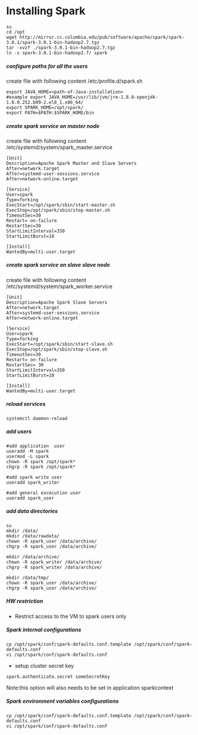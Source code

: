 <H1>Installing Spark</H1>

```
su 
cd /opt
wget http://mirror.cc.columbia.edu/pub/software/apache/spark/spark-3.0.1/spark-3.0.1-bin-hadoop2.7.tgz
tar -xvzf ./spark-3.0.1-bin-hadoop2.7.tgz
ln -s spark-3.0.1-bin-hadoop2.7/ spark
```

<H5>configure paths for all the users</H5>
create file with following content /etc/profile.d/spark.sh

```
export JAVA_HOME=<path-of-Java-installation>
#example export JAVA_HOME=/usr/lib/jvm/jre-1.8.0-openjdk-1.8.0.252.b09-2.el8_1.x86_64/
export SPARK_HOME=/opt/spark/
export PATH=$PATH:$SPARK_HOME/bin
```

<H5>create spark service on master node</H5>
create file with following content /etc/systemd/system/spark_master.service

```
[Unit]
Description=Apache Spark Master and Slave Servers
After=network.target
After=systemd-user-sessions.service
After=network-online.target
 
[Service]
User=spark
Type=forking
ExecStart=/opt/spark/sbin/start-master.sh
ExecStop=/opt/spark/sbin/stop-master.sh
TimeoutSec=30
Restart= on-failure
RestartSec=30
StartLimitInterval=350
StartLimitBurst=10
 
[Install]
WantedBy=multi-user.target
```

<H5>create spark service on slave slave node</H5>
create file with following content /etc/systemd/system/spark_worker.service

```
[Unit]
Description=Apache Spark Slave Servers
After=network.target
After=systemd-user-sessions.service
After=network-online.target
 
[Service]
User=spark
Type=forking
ExecStart=/opt/spark/sbin/start-slave.sh
ExecStop=/opt/spark/sbin/stop-slave.sh
TimeoutSec=30
Restart= on-failure
RestartSec= 30
StartLimitInterval=350
StartLimitBurst=10
 
[Install]
WantedBy=multi-user.target
```

<H5>reload services</H5>

```
systemctl daemon-reload
```

<H5>add users</H5>

```
#add application  user
useradd -M spark
usermod -L spark
chown -R spark /opt/spark*
chgrp -R spark /opt/spark*

#add spark write user
useradd spark_writer

#add general excecution user
useradd spark_user
```

<H5>add data directories</H5>

```
su
mkdir /data/
mkdir /data/rawdata/
chown -R spark_user /data/archive/
chgrp -R spark_user /data/archive/

mkdir /data/archive/
chown -R spark_writer /data/archive/
chgrp -R spark_writer /data/archive/

mkdir /data/tmp/
chown -R spark_user /data/archive/
chgrp -R spark_user /data/archive/
```

<H5>HW restriction</H5>

* Restrict access to the VM to spark users only

<H5>Spark internal configurations</H5>

```
cp /opt/spark/conf/spark-defaults.conf.template /opt/spark/conf/spark-defaults.conf
vi /opt/spark/conf/spark-defaults.conf
```

* setup cluster secret key

```
spark.authenticate.secret someSecretKey
```
Note:this option will also needs to be set in application sparkcontext 

<H5>Spark environment variables configurations</H5>

```
cp /opt/spark/conf/spark-defaults.conf.template /opt/spark/conf/spark-defaults.conf
vi /opt/spark/conf/spark-defaults.conf
```
